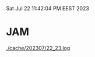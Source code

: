 Sat Jul 22 11:42:04 PM EEST 2023
# JAM
<a href='./cache/202307/22_23.log'>./cache/202307/22_23.log</a>
